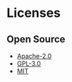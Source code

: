 # Licenses

## Open Source
* [Apache-2.0](./Apache-2.0.md)
* [GPL-3.0](./GPL-3.0.md)
* [MIT](./MIT.md)
